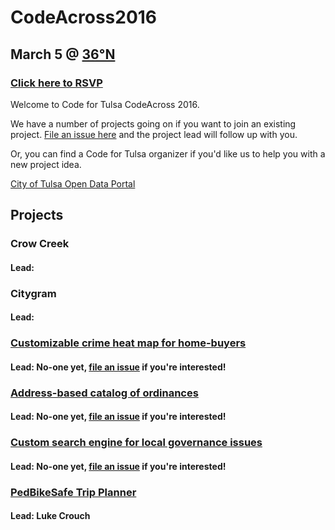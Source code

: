 # CodeAcross2016
## March 5 @ [36°N](http://36degreesnorth.co/)
### [Click here to RSVP](https://www.eventbrite.com/e/tulsa-codeacross-2016-tickets-20832074295)
Welcome to Code for Tulsa CodeAcross 2016.

We have a number of projects going on if you want to join an existing project. [File an issue here](https://github.com/codefortulsa/CodeAcross2016/issues/new) and the project lead will follow up with you.

Or, you can find a Code for Tulsa organizer if you'd like us to help you with a new project idea.

[City of Tulsa Open Data Portal](https://www.cityoftulsa.org/our-city/open-tulsa/open-tulsa-dataset-list.aspx)

## Projects

### Crow Creek
#### Lead:

### Citygram
#### Lead:

### [Customizable crime heat map for home-buyers](https://github.com/codefortulsa/CodeAcross2016/wiki/Project:-Crime-Heat-Map)
#### Lead: No-one yet, [file an issue](https://github.com/codefortulsa/CodeAcross2016/issues/new) if you're interested!
### [Address-based catalog of ordinances](https://github.com/codefortulsa/CodeAcross2016/wiki/Project:-Ordinance-Catalog)
#### Lead: No-one yet, [file an issue](https://github.com/codefortulsa/CodeAcross2016/issues/new) if you're interested!
### [Custom search engine for local governance issues](https://github.com/codefortulsa/CodeAcross2016/wiki/Project:-City-Issues-Search-Engine)
#### Lead: No-one yet, [file an issue](https://github.com/codefortulsa/CodeAcross2016/issues/new) if you're interested!
### [PedBikeSafe Trip Planner](https://github.com/codefortulsa/CodeAcross2016/wiki/Project:-PedBikeSafe-app)
#### Lead: Luke Crouch
